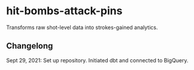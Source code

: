# hit-bombs-attack-pins
Transforms raw shot-level data into strokes-gained analytics.

## Changelong
Sept 29, 2021: Set up repository. Initiated dbt and connected to BigQuery.
